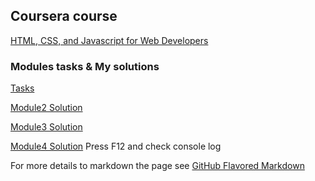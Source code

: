 ## Coursera course 

[HTML, CSS, and Javascript for Web Developers](https://www.coursera.org/learn/html-css-javascript-for-web-developers)

### Modules tasks & My solutions

[Tasks](https://github.com/jhu-ep-coursera/fullstack-course4/tree/master/assignments)

[Module2 Solution](https://kotelevets.github.io/coursera-jhu-webdev/module2-solution)

[Module3 Solution](https://kotelevets.github.io/coursera-jhu-webdev/module3-solution/)

[Module4 Solution](https://kotelevets.github.io/coursera-jhu-webdev/module4-solution/)
Press F12 and check console log

For more details to markdown the page see [GitHub Flavored Markdown](https://guides.github.com/features/mastering-markdown/)
